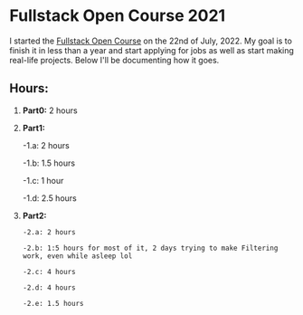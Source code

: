# Fullstack Open Course 2021

  

I started the [Fullstack Open Course](https://fullstackopen.com/en/) on the 22nd of July, 2022.
My goal is to finish it in less than a year and start applying for jobs as well as start making real-life projects.
Below I'll be documenting how it goes.

  

## Hours:

1.  **Part0:** 2 hours

2.   **Part1:** 

		-1.a: 2 hours

		-1.b: 1.5 hours

		-1.c: 1 hour

		-1.d: 2.5 hours

3.  **Part2:** 

		-2.a: 2 hours

		-2.b: 1:5 hours for most of it, 2 days trying to make Filtering work, even while asleep lol

		-2.c: 4 hours

		-2.d: 4 hours

		-2.e: 1.5 hours